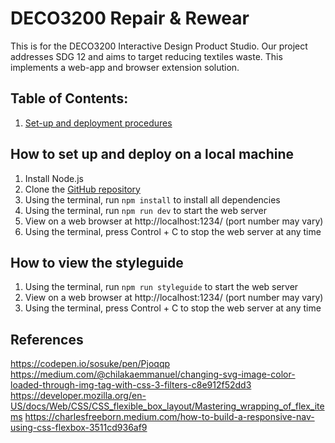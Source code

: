 # DECO3200 Repair & Rewear
This is for the DECO3200 Interactive Design Product Studio. Our project addresses SDG 12 and aims to target reducing textiles waste. This implements a web-app and browser extension solution.

## Table of Contents:
1. [Set-up and deployment procedures](#setupAndDeploy)

## How to set up and deploy on a local machine <a id="setupAndDeploy"></a>
1. Install Node.js
2. Clone the [GitHub repository](https://github.com/vawklee/DECO3200_Sustainability.git)
3. Using the terminal, run `npm install` to install all dependencies
4. Using the terminal, run `npm run dev` to start the web server
5. View on a web browser at http://localhost:1234/ (port number may vary)
6. Using the terminal, press Control + C to stop the web server at any time

## How to view the styleguide
1. Using the terminal, run `npm run styleguide` to start the web server
2. View on a web browser at http://localhost:1234/ (port number may vary)
3. Using the terminal, press Control + C to stop the web server at any time

## References <a id="references"></a>
https://codepen.io/sosuke/pen/Pjoqqp
https://medium.com/@chilakaemmanuel/changing-svg-image-color-loaded-through-img-tag-with-css-3-filters-c8e912f52dd3
https://developer.mozilla.org/en-US/docs/Web/CSS/CSS_flexible_box_layout/Mastering_wrapping_of_flex_items
https://charlesfreeborn.medium.com/how-to-build-a-responsive-nav-using-css-flexbox-3511cd936af9